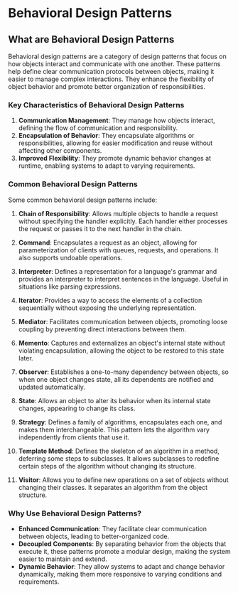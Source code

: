 # Behavioral Design Patterns

## What are Behavioral Design Patterns

Behavioral design patterns are a category of design patterns that focus on how objects interact and communicate with one another. These patterns help define clear communication protocols between objects, making it easier to manage complex interactions. They enhance the flexibility of object behavior and promote better organization of responsibilities.

### Key Characteristics of Behavioral Design Patterns

1. **Communication Management**: They manage how objects interact, defining the flow of communication and responsibility.
2. **Encapsulation of Behavior**: They encapsulate algorithms or responsibilities, allowing for easier modification and reuse without affecting other components.
3. **Improved Flexibility**: They promote dynamic behavior changes at runtime, enabling systems to adapt to varying requirements.

### Common Behavioral Design Patterns

Some common behavioral design patterns include:

1. **Chain of Responsibility**: Allows multiple objects to handle a request without specifying the handler explicitly. Each handler either processes the request or passes it to the next handler in the chain.

2. **Command**: Encapsulates a request as an object, allowing for parameterization of clients with queues, requests, and operations. It also supports undoable operations.

3. **Interpreter**: Defines a representation for a language's grammar and provides an interpreter to interpret sentences in the language. Useful in situations like parsing expressions.

4. **Iterator**: Provides a way to access the elements of a collection sequentially without exposing the underlying representation.

5. **Mediator**: Facilitates communication between objects, promoting loose coupling by preventing direct interactions between them.

6. **Memento**: Captures and externalizes an object's internal state without violating encapsulation, allowing the object to be restored to this state later.

7. **Observer**: Establishes a one-to-many dependency between objects, so when one object changes state, all its dependents are notified and updated automatically.

8. **State**: Allows an object to alter its behavior when its internal state changes, appearing to change its class.

9. **Strategy**: Defines a family of algorithms, encapsulates each one, and makes them interchangeable. This pattern lets the algorithm vary independently from clients that use it.

10. **Template Method**: Defines the skeleton of an algorithm in a method, deferring some steps to subclasses. It allows subclasses to redefine certain steps of the algorithm without changing its structure.

11. **Visitor**: Allows you to define new operations on a set of objects without changing their classes. It separates an algorithm from the object structure.

### Why Use Behavioral Design Patterns?

- **Enhanced Communication**: They facilitate clear communication between objects, leading to better-organized code.
- **Decoupled Components**: By separating behavior from the objects that execute it, these patterns promote a modular design, making the system easier to maintain and extend.
- **Dynamic Behavior**: They allow systems to adapt and change behavior dynamically, making them more responsive to varying conditions and requirements.
